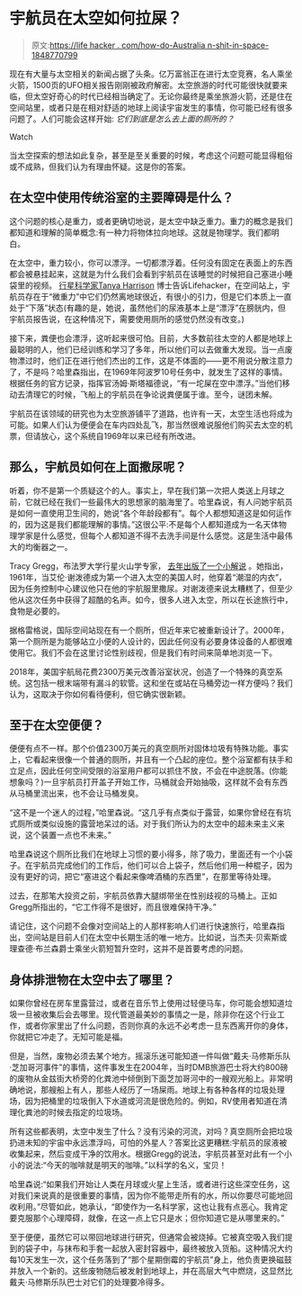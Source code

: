 # 宇航员在太空如何拉屎？

> 原文:[https://life hacker . com/how-do-Australia n-shit-in-space-1848770799](https://lifehacker.com/how-do-astronauts-shit-in-space-1848770799)

现在有大量与太空相关的新闻占据了头条。亿万富翁正在进行太空竞赛，名人乘坐火箭，1500页的UFO相关报告刚刚被政府解密。太空旅游的时代可能很快就要来临，但太空好奇心的时代已经相当确定了。无论你最终是乘坐旅游火箭，还是住在空间站里，或者只是在相对舒适的地球上阅读宇宙发生的事情，你可能已经有很多问题了。人们可能会这样开始: *它们到底是怎么去上面的厕所的？*

Watch

当太空探索的想法如此复杂，甚至是至关重要的时候，考虑这个问题可能显得粗俗或不成熟，但我们认为有理由怀疑。这是你的答案。

## **在太空中使用传统浴室的主要障碍是什么？**

这个问题的核心是重力，或者更确切地说，是太空中缺乏重力。重力的概念是我们都知道和理解的简单概念:有一种力将物体拉向地球。这就是物理学。我们都明白。

在太空中，重力较小，你可以漂浮。一切都漂浮着。任何没有固定在表面上的东西都会被悬挂起来，这就是为什么我们会看到宇航员在该睡觉的时候把自己塞进小睡袋里的视频。 [行星科学家Tanya Harrison](https://www.tanyaharrison.com/about/) 博士告诉Lifehacker，在空间站上，宇航员存在于“微重力”中它们仍然离地球很近，有很小的引力，但是它们本质上一直处于“下落”状态(有趣的是，她说，虽然他们的尿液基本上是“漂浮”在膀胱内，但宇航员报告说，在这种情况下，需要使用厕所的感觉仍然没有改变。)

接下来，粪便也会漂浮，这听起来很可怕。目前，大多数前往太空的人都是地球上最聪明的人，他们已经训练和学习了多年，所以他们可以去做重大发现。当一点废物漂过时，他们正在进行他们杰出的工作，这是不体面的——更不用说分散注意力了，不是吗？哈里森指出，在1969年阿波罗10号任务中，就发生了这样的事情。根据任务的官方记录，指挥官汤姆·斯塔福德说，“有一坨屎在空中漂浮。”当他们移动去清理它的时候，飞船上的宇航员在争论说粪便属于谁。至今，谜团未解。

宇航员在该领域的研究也为太空旅游铺平了道路，也许有一天，太空生活也将成为可能。如果人们认为便便会在车内四处乱飞，那当然很难说服他们购买去太空的机票，但请放心，这个系统自1969年以来已经有所改进。

## 那么，宇航员如何在上面撒尿呢？

听着，你不是第一个质疑这个的人。事实上，早在我们第一次把人类送上月球之前，它就已经在我们一些最伟大的思想家的脑海里了。哈里森说，有人问她宇航员是如何一直使用卫生间的，她说“各个年龄段都有”。每个人都想知道这是如何运作的，因为这是我们都能理解的事情。”这很公平:不是每个人都知道成为一名天体物理学家是什么感觉，但每个人都知道不得不去洗手间是什么感觉。这是生活中最伟大的均衡器之一。

Tracy Gregg，布法罗大学行星火山学专家， [去年出版了一个小解说](https://www.buffalo.edu/ubnow/stories/2021/03/gregg-conversation-bathroom-space.html) 。她指出，1961年，当艾伦·谢泼德成为第一个进入太空的美国人时，他穿着“潮湿的内衣”，因为任务控制中心建议他只在他的宇航服里撒尿。对谢泼德来说太糟糕了，但至少他从这次任务中获得了超酷的名声。如今，很多人进入太空，所以在长途旅行中，食物是必要的。

据格雷格说，国际空间站现在有一个厕所，但近年来它被重新设计了。2000年，第一个厕所是为能够站立小便的人设计的，因此任何没有必要身体设备的人都很难使用它。我们不会在这里讨论性别歧视，但是我们有时间来简单地浏览一下。

2018年，美国宇航局花费2300万美元改善浴室状况，创造了一个特殊的真空系统。这包括一根末端带有漏斗的软管。这和坐在或站在马桶旁边一样方便吗？我们认为，这取决于你如何看待便利，但它确实很新颖。

## 至于在太空便便？

便便有点不一样。那个价值2300万美元的真空厕所对固体垃圾有特殊功能。事实上，它看起来很像一个普通的厕所，并且有一个凸起的座位。整个浴室都有扶手和立足点，因此任何空间受限的浴室用户都可以抓住不放，不会在中途脱落。(你能想象吗？)一旦宇航员打开盖子开始工作，马桶就会开始抽吸，这样就不会有东西从马桶里流出来，也不会让马桶发臭。

“这不是一个迷人的过程，”哈里森说。“这几乎有点类似于露营，如果你曾经在有坑式厕所或类似设施的露营地呆过的话。对于我们所认为的太空中的超未来主义来说，这个装置一点也不未来。”

哈里森说这个厕所比我们在地球上习惯的要小得多，除了吸力，里面还有一个小袋子。在宇航员完成他们的工作后，他们可以合上袋子，然后他们用一种棍子，因为没有更好的词，把它“塞进这个看起来像啤酒桶的东西里”，在那里等待处理。

过去，在那笔大投资之前，宇航员依靠大腿绑带坐在性别歧视的马桶上。正如Gregg所指出的，“它工作得不是很好，而且很难保持干净。”

请记住，这个问题不会像对空间站上的人那样影响人们进行快速旅行，哈里森指出，空间站是目前人们在太空中长期生活的唯一地方。比如说，当杰夫·贝索斯或理查德·布兰森爵士乘坐火箭短暂升空时，这并不是首要考虑的问题。

## 身体排泄物在太空中去了哪里？

如果你曾经在房车里露营过，或者在音乐节上使用过轻便马车，你可能会想知道垃圾一旦被收集后会去哪里。现代管道最美妙的事情之一是，除非你在这个行业工作，或者你家里出了什么问题，否则你真的永远不必考虑一旦东西离开你的身体，你就把它冲走了。无知可能是福。

但是，当然，废物必须去某个地方。摇滚乐迷可能知道一件叫做“戴夫·马修斯乐队·芝加哥河事件”的事情，这件事发生在2004年，当时DMB旅游巴士将大约800磅的废物从金兹街大桥旁的化粪池中倾倒到下面芝加哥河中的一艘观光船上。非常明确地说，那艘船上有人，那些人经历了一场屎雨。地球上有各种各样的垃圾处理场，因为把桶里的垃圾倒入下水道或河流是很危险的。例如，RV使用者知道在清理化粪池的时候去指定的垃圾场。

所有这些都表明，太空中发生了什么？没有污染的河流，对吗？真空厕所会把垃圾扔进未知的宇宙中永远漂浮吗，可怕的外星人？答案比这更糟糕:宇航员的尿液被收集起来，然后变成干净的饮用水。根据Gregg的说法，宇航员甚至对此有一个小小的说法:“今天的咖啡就是明天的咖啡。”以科学的名义，宝贝！

哈里森说:“如果我们开始让人类在月球或火星上生活，或者进行这些深空任务，这对我们来说真的是很重要的事情，因为你不能带走所有的水，所以你要尽可能地回收利用。”尽管如此，她承认，“即使作为一名科学家，这也让我有点恶心。我肯定要克服那个心理障碍，就像，在这一点上它只是水；但你知道它是从哪里来的。”

至于便便，虽然它可以带回地球进行研究，但通常会被烧掉。它被真空吸入我们提到的袋子中，与抹布和手套一起放入密封容器中，最终被放入货船。这种情况大约每10天发生一次，这个任务落到了“那个星期倒霉的宇航员”身上，他负责更换磁鼓并放入一个新的。这些废物随后被发射到地球上，并在高层大气中燃烧，这显然比戴夫·马修斯乐队巴士对它们的处理要冷得多。